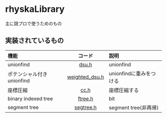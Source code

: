 # rhyskaLibrary
主に競プロで使うためのもの
## 実装されているもの
|機能|コード|説明|
|:--|:--:|:--|
|unionfind|[dsu.h](dsu.h)|unionfind|
|ポテンシャル付きunionfind|[weighted_dsu.h](weighted_dsu.h)|unionfindに重みをつける|
|座標圧縮|[cc.h](cc.h)|座標圧縮する|
|binary indexed tree|[ftree.h](ftree.h)|bit|
|segment tree|[segtree.h](segtree.h)|segment tree(非再帰)|

